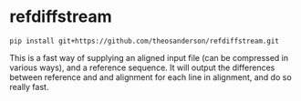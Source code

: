 # refdiffstream

```
pip install git+https://github.com/theosanderson/refdiffstream.git
```


This is a fast way of supplying an aligned input file (can be compressed in various ways), and a reference sequence. It will output the differences between reference and and alignment for each line in alignment, and do so really fast.
